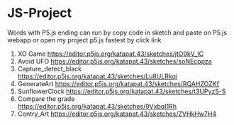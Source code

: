 # JS-Project
Words with P5.js ending can run by copy code in sketch and paste on P5.js webapp or open my project p5.js fastest by click link

1. XO Game https://editor.p5js.org/katapat.43/sketches/jtO9kV_IC
2. Avoid UFO https://editor.p5js.org/katapat.43/sketches/soNEcppza
3. Capture_detect_black https://editor.p5js.org/katapat.43/sketches/Lu8ULRkqi
4. GenerateArt https://editor.p5js.org/katapat.43/sketches/RQAHZOZKf
5. SunflowerClock https://editor.p5js.org/katapat.43/sketches/t3UPyzS-S
6. Compare the grade https://editor.p5js.org/katapat.43/sketches/9VxbqI1Rh
7. Contry_Art https://editor.p5js.org/katapat.43/sketches/ZVHkHw7H4 
